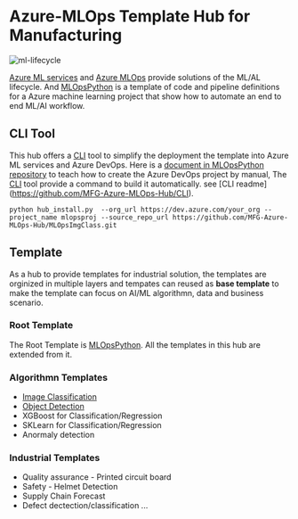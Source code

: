 # Azure-MLOps Template Hub for Manufacturing

![ml-lifecycle](https://github.com/microsoft/MLOpsPython/raw/master/docs/images/ml-lifecycle.png)

[Azure ML services](https://azure.microsoft.com/en-us/services/machine-learning/) and [Azure MLOps](https://azure.microsoft.com/en-us/services/machine-learning/mlops/) provide solutions of the ML/AL lifecycle. And [MLOpsPython](https://github.com/microsoft/MLOpsPython) is a template of code and pipeline definitions for a Azure machine learning project that show how to automate an end to end ML/AI workflow.

## CLI Tool
This hub offers a [CLI](https://github.com/MFG-Azure-MLOps-Hub/CLI) tool to simplify the deployment the template into Azure ML services and Azure DevOps. Here is a [document in MLOpsPython repository](https://github.com/microsoft/MLOpsPython/blob/master/docs/getting_started.md) to teach how to create the Azure DevOps project by manual, The [CLI](https://github.com/MFG-Azure-MLOps-Hub/CLI) tool provide a command to build it automatically. see [CLI readme] (https://github.com/MFG-Azure-MLOps-Hub/CLI).

```
python hub_install.py  --org_url https://dev.azure.com/your_org --project_name mlopsproj --source_repo_url https://github.com/MFG-Azure-MLOps-Hub/MLOpsImgClass.git
```

## Template
As a hub to provide templates for industrial solution, the templates are orginized in multiple layers and tempates can reused as **base template** to make the template can focus on AI/ML algorithmn, data and business scenario.

### Root Template
The Root Template is [MLOpsPython](https://github.com/microsoft/MLOpsPython). All the templates in this hub are extended from it.

### Algorithmn Templates
* [Image Classification](https://github.com/MFG-Azure-MLOps-Hub/MLOpsImgClass)
* [Object Detection](https://github.com/MFG-Azure-MLOps-Hub/MLOpsObjectDetection_ssd_resnet50_v1_fpn)
* XGBoost for Classification/Regression
* SKLearn for Classification/Regression
* Anormaly detection

### Industrial Templates
* Quality assurance - Printed circuit board 
* Safety - Helmet Detection
* Supply Chain Forecast
* Defect dectection/classification
...
